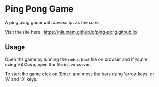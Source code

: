 # Ping Pong Game

A ping pong game with Javascript as the core.

Visit the site here : https://nijuprem.github.io/ping-pong.github.io/

## Usage
Open the game by running the `index.html` file on browser and if you're using VS Code, open the file in live server. 

To start the game click on 'Enter' and move the bars using 'arrow keys' or 'A' and 'D' keys.


